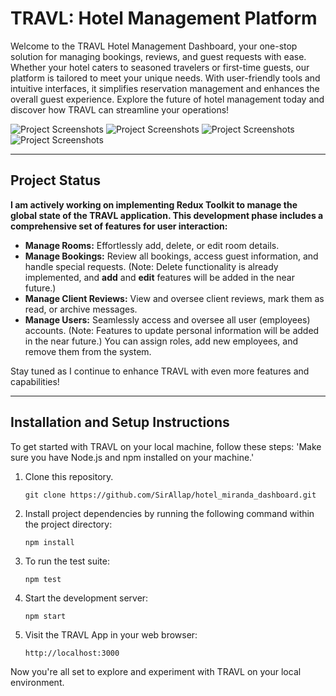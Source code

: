 # TRAVL: Hotel Management Platform

Welcome to the TRAVL Hotel Management Dashboard, your one-stop solution for managing bookings, reviews, and guest requests with ease. Whether your hotel caters to seasoned travelers or first-time guests, our platform is tailored to meet your unique needs. With user-friendly tools and intuitive interfaces, it simplifies reservation management and enhances the overall guest experience. Explore the future of hotel management today and discover how TRAVL can streamline your operations!

![Project Screenshots](https://github.com/SirAllap/hotel_miranda_dashboard/assets/53468881/fffb3e17-b147-4d43-9117-c96aec120bf8)
![Project Screenshots](https://github.com/SirAllap/hotel_miranda_dashboard/assets/53468881/7c67b150-ea52-4600-8dcb-ceb000630c34)
![Project Screenshots](https://github.com/SirAllap/hotel_miranda_dashboard/assets/53468881/74e200ac-7565-4bf7-92ea-c197036b5426)
![Project Screenshots](https://github.com/SirAllap/hotel_miranda_dashboard/assets/53468881/e4bb5b70-c7f6-4c40-972d-d455e66f91b3)

---

## Project Status

**I am actively working on implementing Redux Toolkit to manage the global state of the TRAVL application. This development phase includes a comprehensive set of features for user interaction:**

- **Manage Rooms:** Effortlessly add, delete, or edit room details.
- **Manage Bookings:** Review all bookings, access guest information, and handle special requests. (Note: Delete functionality is already implemented, and **add** and **edit** features will be added in the near future.)
- **Manage Client Reviews:** View and oversee client reviews, mark them as read, or archive messages.
- **Manage Users:** Seamlessly access and oversee all user (employees) accounts. (Note: Features to update personal information will be added in the near future.) You can assign roles, add new employees, and remove them from the system.

Stay tuned as I continue to enhance TRAVL with even more features and capabilities!

---

## Installation and Setup Instructions

To get started with TRAVL on your local machine, follow these steps: 'Make sure you have Node.js and npm installed on your machine.'

1. Clone this repository.

   ```shell
   git clone https://github.com/SirAllap/hotel_miranda_dashboard.git

2. Install project dependencies by running the following command within the project directory:
   ```shell
   npm install

3. To run the test suite:
   ```shell
   npm test

4. Start the development server:
   ```shell
   npm start

5. Visit the TRAVL App in your web browser:
   ```shell
   http://localhost:3000

Now you're all set to explore and experiment with TRAVL on your local environment.
